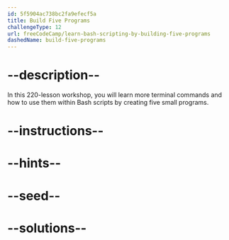 ```yaml
---
id: 5f5904ac738bc2fa9efecf5a
title: Build Five Programs
challengeType: 12
url: freeCodeCamp/learn-bash-scripting-by-building-five-programs
dashedName: build-five-programs
---
```


# --description--

In this 220-lesson workshop, you will learn more terminal commands and how to use them within Bash scripts by creating five small programs.

# --instructions--

# --hints--

# --seed--

# --solutions--
